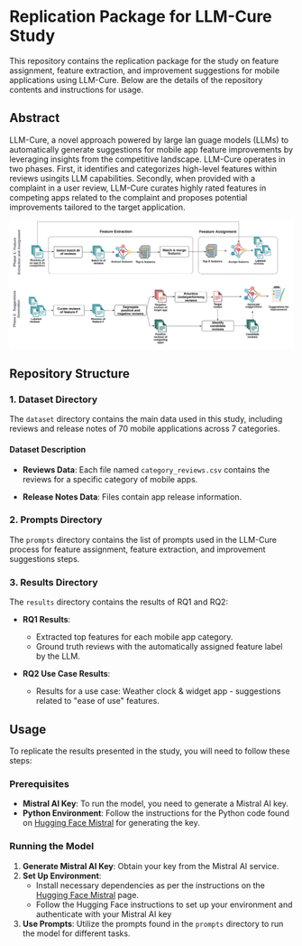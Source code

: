 # Replication Package for LLM-Cure Study
This repository contains the replication package for the study on feature assignment, feature extraction, and improvement suggestions for mobile applications using LLM-Cure. Below are the details of the repository contents and instructions for usage.

## Abstract
LLM-Cure, a novel approach powered by large lan guage models (LLMs) to automatically generate suggestions for
mobile app feature improvements by leveraging insights from the competitive landscape. LLM-Cure operates in two phases. First, it
identifies and categorizes high-level features within reviews usingits LLM capabilities. Secondly, when provided with a complaint in
a user review, LLM-Cure curates highly rated features in competing apps related to the complaint and proposes potential improvements tailored to the target application.

![Overall Approach](docs/approach.jpg)

## Repository Structure

### 1. Dataset Directory
The `dataset` directory contains the main data used in this study, including reviews and release notes of 70 mobile applications across 7 categories.

#### Dataset Description

- **Reviews Data**: Each file named `category_reviews.csv` contains the reviews for a specific category of mobile apps. 

- **Release Notes Data**: Files contain app release information.

### 2. Prompts Directory
The `prompts` directory contains the list of prompts used in the LLM-Cure process for feature assignment, feature extraction, and improvement suggestions steps.

### 3. Results Directory
The `results` directory contains the results of RQ1 and RQ2:

- **RQ1 Results**:
  - Extracted top features for each mobile app category.
  - Ground truth reviews with the automatically assigned feature label by the LLM.

- **RQ2 Use Case Results**:
  - Results for a use case: Weather clock & widget app - suggestions related to "ease of use" features.

## Usage
To replicate the results presented in the study, you will need to follow these steps:

### Prerequisites

- **Mistral AI Key**: To run the model, you need to generate a Mistral AI key.
- **Python Environment**: Follow the instructions for the Python code found on [Hugging Face Mistral](https://huggingface.co/mistralai/Mixtral-8x7B-Instruct-v0.1) for generating the key.

### Running the Model

1. **Generate Mistral AI Key**: Obtain your key from the Mistral AI service.
2. **Set Up Environment**:
   - Install necessary dependencies as per the instructions on the [Hugging Face Mistral](https://huggingface.co/mistralai/Mixtral-8x7B-Instruct-v0.1) page.
   - Follow the Hugging Face instructions to set up your environment and authenticate with your Mistral AI key
3. **Use Prompts**: Utilize the prompts found in the `prompts` directory to run the model for different tasks.
